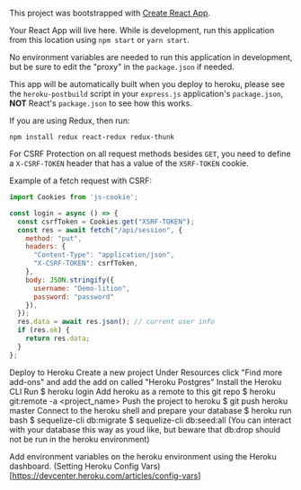 This project was bootstrapped with [Create React App](https://github.com/facebook/create-react-app).

Your React App will live here.  While is development, run this application from this location using `npm start` or `yarn start`.

No environment variables are needed to run this application in development, 
but be sure to edit the "proxy" in the `package.json` if needed.

This app will be automatically built when you deploy to heroku, please see the `heroku-postbuild` script in your `express.js` application's `package.json`, **NOT** React's `package.json` to see how this works.

If you are using Redux, then run:

`npm install redux react-redux redux-thunk`

For CSRF Protection on all request methods besides `GET`, you need to define a `X-CSRF-TOKEN` header that has a value of the `XSRF-TOKEN` cookie.

Example of a fetch request with CSRF:

```js
import Cookies from 'js-cookie';

const login = async () => {
  const csrfToken = Cookies.get("XSRF-TOKEN");
  const res = await fetch("/api/session", {
    method: "put",
    headers: {
      "Content-Type": "application/json",
      "X-CSRF-TOKEN": csrfToken,
    },
    body: JSON.stringify({
      username: "Demo-lition",
      password: "password"
    }),
  });
  res.data = await res.json(); // current user info
  if (res.ok) {
    return res.data;
  }
};
```

Deploy to Heroku
Create a new project
Under Resources click "Find more add-ons" and add the add on called "Heroku Postgres"
Install the Heroku CLI
Run $ heroku login
Add heroku as a remote to this git repo $ heroku git:remote -a <project_name>
Push the project to heroku $ git push heroku master
Connect to the heroku shell and prepare your database
    $ heroku run bash
    $ sequelize-cli db:migrate
    $ sequelize-cli db:seed:all
(You can interact with your database this way as youd like, but beware that db:drop should not be run in the heroku environment)

Add environment variables on the heroku environment using the Heroku dashboard. (Setting Heroku Config Vars)[https://devcenter.heroku.com/articles/config-vars]